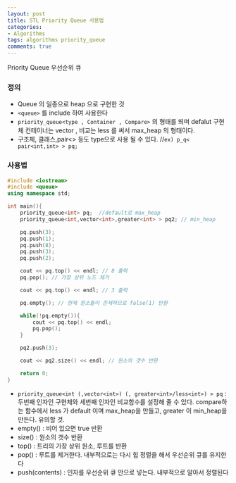 ```yaml
---
layout: post
title: STL Priority Queue 사용법
categories:
- Algorithms
tags: algorithms priority_queue
comments: true
---
```


Priority Queue 우선순위 큐

### 정의

- Queue 의 일종으로 heap 으로 구현한 것
- `<queue>` 를 include 하여 사용한다
- `priority_queue<type , Container , Compare>` 의 형태를 띄며 defalut 구현체 컨테이너는 vector , 비교는 less 를 써서 max_heap 의 형태이다.
- 구조체, 클래스,pair<> 등도 type으로  사용 될 수 있다. //`ex) p_q< pair<int,int> > pq;`


### 사용법

```c++
#include <iostream>
#include <queue>
using namespace std;

int main(){
	priority_queue<int> pq;	 //default로 max_heap 
	priority_queue<int,vector<int>,greater<int> > pq2; // min_heap

	pq.push(3);
	pq.push(1);
	pq.push(8);
	pq.push(3);
	pq.push(2);

	cout << pq.top() << endl; // 8 출력
	pq.pop(); // 가장 상위 노드 제거

	cout << pq.top() << endl; // 3 출력

	pq.empty(); // 현재 원소들이 존재하므로 false(1) 반환

	while(!pq.empty()){
		cout << pq.top() << endl;
		pq.pop();
	}

	pq2.push(3);

	cout << pq2.size() << endl; // 원소의 갯수 반환

	return 0;
}
```

- `priority_queue<int (,vector<int>) (, greater<int>/less<int>) > pq` : 두번째 인자인 구현체와 세번째 인자인 비교함수를 설정해 줄 수 있다. compare하는 함수에서 less 가 default 이며 max_heap을 만들고, greater 이 min_heap을 만든다. 유의할 것.
- empty() : 비어 있으면 true 반환
- size() : 원소의 갯수 반환
- top() : 트리의 가장 상위 원소, 루트를 반환
- pop() : 루트를 제거한다. 내부적으로는 다시 힙 정렬을 해서 우선순위 큐를 유지한다
- push(contents) : 인자를 우선순위 큐 안으로 넣는다. 내부적으로 알아서 정렬된다


